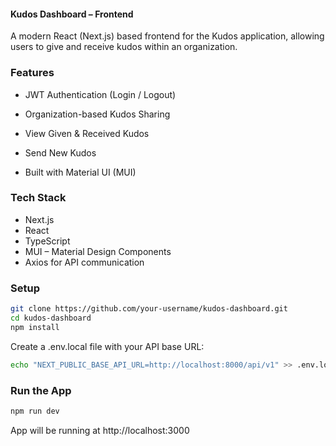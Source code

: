 #### Kudos Dashboard – Frontend
A modern React (Next.js) based frontend for the Kudos application, allowing users to give and receive kudos within an organization.

### Features
- JWT Authentication (Login / Logout)

- Organization-based Kudos Sharing

- View Given & Received Kudos

- Send New Kudos

- Built with Material UI (MUI)

### Tech Stack
- Next.js
- React
- TypeScript
- MUI – Material Design Components
- Axios for API communication

### Setup
```bash
git clone https://github.com/your-username/kudos-dashboard.git
cd kudos-dashboard
npm install
```
Create a .env.local file with your API base URL:
```bash
echo "NEXT_PUBLIC_BASE_API_URL=http://localhost:8000/api/v1" >> .env.local
```

### Run the App
```bash
npm run dev
```
App will be running at http://localhost:3000